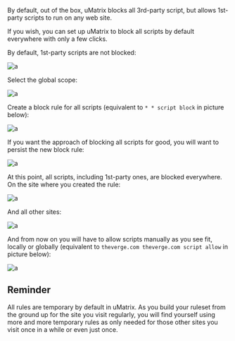 By default, out of the box, uMatrix blocks all 3rd-party script, but allows 1st-party scripts to run on any web site.

If you wish, you can set up uMatrix to block all scripts by default everywhere with only a few clicks.

By default, 1st-party scripts are not blocked:

![a](https://user-images.githubusercontent.com/585534/33189052-21868182-d06d-11e7-9447-69a2f12334c4.png)

Select the global scope:

![a](https://user-images.githubusercontent.com/585534/33189061-3a4bea9a-d06d-11e7-99ba-ab95c50f5484.png)

Create a block rule for all scripts (equivalent to `* * script block` in picture below):

![a](https://user-images.githubusercontent.com/585534/33189068-52538652-d06d-11e7-9f3a-3329d0bd74ab.png)

If you want the approach of blocking all scripts for good, you will want to persist the new block rule:

![a](https://user-images.githubusercontent.com/585534/33189093-9d7f32ac-d06d-11e7-9b54-728b7cb048f1.png)

At this point, all scripts, including 1st-party ones, are blocked everywhere. On the site where you created the rule:

![a](https://user-images.githubusercontent.com/585534/33189108-bf860420-d06d-11e7-8617-08f7b9e2b96f.png)

And all other sites:

![a](https://user-images.githubusercontent.com/585534/33189144-123ff018-d06e-11e7-82f2-62920f864660.png)

And from now on you will have to allow scripts manually as you see fit, locally or globally (equivalent to `theverge.com theverge.com script allow` in picture below):

![a](https://user-images.githubusercontent.com/585534/33189212-aab6c5ce-d06e-11e7-9975-a1657fbe7eb9.png)

## Reminder

All rules are temporary by default in uMatrix. As you build your ruleset from the ground up for the site you visit regularly, you will find yourself using more and more temporary rules as only needed for those other sites you visit once in a while or even just once.